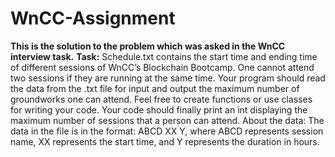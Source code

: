 # WnCC-Assignment

**This is the solution to the problem which was asked in the WnCC interview task.**
**Task:** Schedule.txt contains the start time and ending time of different sessions of
      WnCC’s Blockchain Bootcamp. One cannot attend two sessions if they are
      running at the same time. Your program should read the data from the .txt file for
      input and output the maximum number of groundworks one can attend.
      Feel free to create functions or use classes for writing your code. Your code
      should finally print an int displaying the maximum number of sessions that a
      person can attend.
      About the data: The data in the file is in the format: ABCD XX Y, where ABCD
      represents session name, XX represents the start time, and Y represents the
      duration in hours.
      
 
